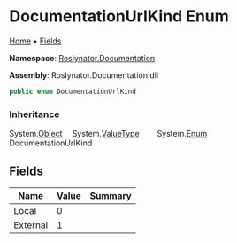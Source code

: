 <a name="_top"></a>

# DocumentationUrlKind Enum

[Home](../../../README.md#_top) &#x2022; [Fields](#fields)

**Namespace**: [Roslynator.Documentation](../README.md#_top)

**Assembly**: Roslynator\.Documentation\.dll

```csharp
public enum DocumentationUrlKind
```

### Inheritance

System\.[Object](https://docs.microsoft.com/en-us/dotnet/api/system.object)
&emsp;System\.[ValueType](https://docs.microsoft.com/en-us/dotnet/api/system.valuetype)
&emsp;&emsp;System\.[Enum](https://docs.microsoft.com/en-us/dotnet/api/system.enum)
&emsp;&emsp;&emsp;DocumentationUrlKind

## Fields

| Name | Value | Summary |
| ---- | ----- | ------- |
| Local | 0 |
| External | 1 |

